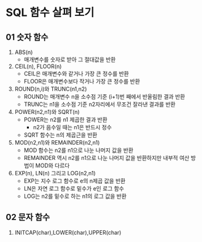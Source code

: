 # SQL 함수 살펴 보기

## 01 숫자 함수

1. ABS(n)
    - 매개변수를 숫자로 받아 그 절대값을 반환
2. CEIL(n), FLOOR(n)
    - CEIL은 매개변수와 같거나 가장 큰 정수를 반환
    - FLOOR은 매개변수보다 작거나 가장 큰 정수를 반환
3. ROUND(n,i)와 TRUNC(n1,n2)
    - ROUND는 매개변수 n을 소수점 기준 (i+1)번 째에서 반올림한 결과 반환
    - TRUNC는 n1을 소수점 기준 n2자리에서 무조건 잘라낸 결과를 반환
4. POWER(n2,n1)와 SQRT(n)
    - POWER는 n2를 n1 제곱한 결과 반환
        -  n2가 음수일 때는 n1은 반드시 정수
    - SQRT 함수는 n의 제곱근을 반환
5. MOD(n2,n1)와 REMAINDER(n2,n1)
    - MOD 함수는 n2를 n1으로 나눈 나머지 값을 반환
    - REMAINDER 역시 n2를 n1으로 나눈 나머지 값을 반환하지만 내부적 여산 방법이 MOD와 다르다
6. EXP(n), LN(n) 그리고 LOG(n2,n1)
    - EXP는 지수 로그 함수로 e의 n제곱 값을 반환
    - LN은 자연 로그 함수로 밑수가 e인 로그 함수
    - LOG는 n2를 밑수로 하는 n1의 로그 값을 반환

## 02 문자 함수

1. INITCAP(char),LOWER(char),UPPER(char)